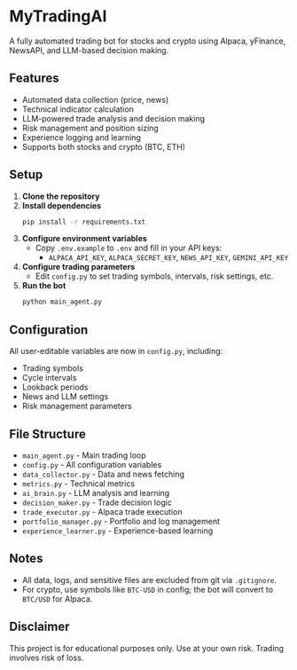 # MyTradingAI

A fully automated trading bot for stocks and crypto using Alpaca, yFinance, NewsAPI, and LLM-based decision making.

## Features
- Automated data collection (price, news)
- Technical indicator calculation
- LLM-powered trade analysis and decision making
- Risk management and position sizing
- Experience logging and learning
- Supports both stocks and crypto (BTC, ETH)

## Setup
1. **Clone the repository**
2. **Install dependencies**
   ```sh
   pip install -r requirements.txt
   ```
3. **Configure environment variables**
   - Copy `.env.example` to `.env` and fill in your API keys:
     - `ALPACA_API_KEY`, `ALPACA_SECRET_KEY`, `NEWS_API_KEY`, `GEMINI_API_KEY`
4. **Configure trading parameters**
   - Edit `config.py` to set trading symbols, intervals, risk settings, etc.
5. **Run the bot**
   ```sh
   python main_agent.py
   ```

## Configuration
All user-editable variables are now in `config.py`, including:
- Trading symbols
- Cycle intervals
- Lookback periods
- News and LLM settings
- Risk management parameters

## File Structure
- `main_agent.py` - Main trading loop
- `config.py` - All configuration variables
- `data_collector.py` - Data and news fetching
- `metrics.py` - Technical metrics
- `ai_brain.py` - LLM analysis and learning
- `decision_maker.py` - Trade decision logic
- `trade_executor.py` - Alpaca trade execution
- `portfolio_manager.py` - Portfolio and log management
- `experience_learner.py` - Experience-based learning

## Notes
- All data, logs, and sensitive files are excluded from git via `.gitignore`.
- For crypto, use symbols like `BTC-USD` in config; the bot will convert to `BTC/USD` for Alpaca.

## Disclaimer
This project is for educational purposes only. Use at your own risk. Trading involves risk of loss.
